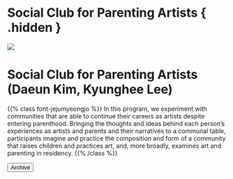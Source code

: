 # Social Club for Parenting Artists { .hidden }

<div class="lg:flex">
<div class="lg:flex-1 lg:py-8">
<img class="lg:w-5/6 m-auto" src="/images/program_parenting.jpg">
<br/>
</div>

<div class="lg:flex-1 lg:px-8 lg:py-8">

<!-- ## **일정** -->
<!--  - 10/17, 11/7, 11/28, 12/19 (총 8회, 남은 일정 추후 공지) -->
<!--  - 3주에 한 번 토요일 오후  2시 -->
<!--  -->
<!-- ## **장소** -->
<!--  - 서울시 중구 청계천로 160 청계상가 501호 -->
<!--  -->
<!-- ## **대상** -->
<!--  - 예술계 종사자 (분야 불문) -->
<!--  - 미취학 아동을 자녀로 둔 양육자 (남녀 불문) -->
<!--  - 육아로 인해 현재 경력이 단절되거나 불안정한 양육자 -->
<!--  - 8명 -->
<!--  -->
<!-- <br/> -->
<!-- <a href="https://docs.google.com/forms/d/1ji6b5nazbT6YMK4v7leoak4nGTKBJS8EAzNHglLPxA8/edit" target="_blank"> -->
<!-- <button class="bg-black text-white border border-black rounded p-1 over:bg-gray-10 over:text-black">신청하기</button> -->
<!-- </a> -->

<!-- button class="bg-black text-white border border-black rounded p-1 over:bg-gray-10 over:text-black">모집완료</button> -->

# Social Club for Parenting Artists (Daeun Kim, Kyunghee Lee)

{{% class font-jejumyeongjo %}}
In this program, we experiment with communities that are able to continue their careers as artists despite entering parenthood. Bringing the thoughts and ideas behind each person’s experiences as artists and parents and their narratives to a communal table, participants imagine and practice the composition and form of a community that raises children and practices art, and, more broadly, examines art and parenting in residency.
{{% /class %}}

<a href="/en/archive/3">
<button class="bg-black text-white border border-black rounded p-1 over:bg-gray-10 over:text-black">Archive</button>
</a>

</div>
</div>

<br/>

<!-- **김다은**은 2018년 팩토리 콜렉티브의 멤버였으며, 그 해 책 <자아, 예술가, 엄마>를 기획하고 출간했다. 현재 문화예술기획팀 다단조의 멤버로 활동 중이다. -->
<!--  -->
<!-- **이경희**는 육아와 함께 프리랜서로 예술기획, 에디팅, 번역을 하고 있다. 미술이론과 근세미술사를 공부했고, 한국문화예술위원회, 인사미술공간 등에서 국내외 공공예술 연구 및 Archive 실무를 거쳐, 정림건축문화재단에서 계간지 <건축신문>을 만들었다. 오픈하우스서울, 바이스버사, 팩토리 콜렉티브에서 예술, 도시 관련 프로그램을 기획했고, 다수의 단행본 기획 및 책임편집을 맡았다. -->
